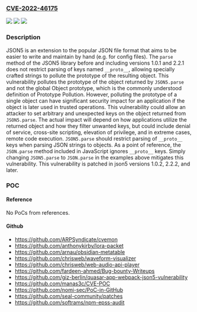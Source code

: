 ### [CVE-2022-46175](https://cve.mitre.org/cgi-bin/cvename.cgi?name=CVE-2022-46175)
![](https://img.shields.io/static/v1?label=Product&message=json5&color=blue)
![](https://img.shields.io/static/v1?label=Version&message=%3D%20%3C%202.2.2%20&color=brighgreen)
![](https://img.shields.io/static/v1?label=Vulnerability&message=CWE-1321%3A%20Improperly%20Controlled%20Modification%20of%20Object%20Prototype%20Attributes%20('Prototype%20Pollution')&color=brighgreen)

### Description

JSON5 is an extension to the popular JSON file format that aims to be easier to write and maintain by hand (e.g. for config files). The `parse` method of the JSON5 library before and including versions 1.0.1 and 2.2.1 does not restrict parsing of keys named `__proto__`, allowing specially crafted strings to pollute the prototype of the resulting object. This vulnerability pollutes the prototype of the object returned by `JSON5.parse` and not the global Object prototype, which is the commonly understood definition of Prototype Pollution. However, polluting the prototype of a single object can have significant security impact for an application if the object is later used in trusted operations. This vulnerability could allow an attacker to set arbitrary and unexpected keys on the object returned from `JSON5.parse`. The actual impact will depend on how applications utilize the returned object and how they filter unwanted keys, but could include denial of service, cross-site scripting, elevation of privilege, and in extreme cases, remote code execution. `JSON5.parse` should restrict parsing of `__proto__` keys when parsing JSON strings to objects. As a point of reference, the `JSON.parse` method included in JavaScript ignores `__proto__` keys. Simply changing `JSON5.parse` to `JSON.parse` in the examples above mitigates this vulnerability. This vulnerability is patched in json5 versions 1.0.2, 2.2.2, and later.

### POC

#### Reference
No PoCs from references.

#### Github
- https://github.com/ARPSyndicate/cvemon
- https://github.com/anthonykirby/lora-packet
- https://github.com/arnau/obsidian-metatable
- https://github.com/chrisweb/waveform-visualizer
- https://github.com/chrisweb/web-audio-api-player
- https://github.com/fardeen-ahmed/Bug-bounty-Writeups
- https://github.com/giz-berlin/quasar-app-webpack-json5-vulnerability
- https://github.com/manas3c/CVE-POC
- https://github.com/nomi-sec/PoC-in-GitHub
- https://github.com/seal-community/patches
- https://github.com/softrams/npm-epss-audit

